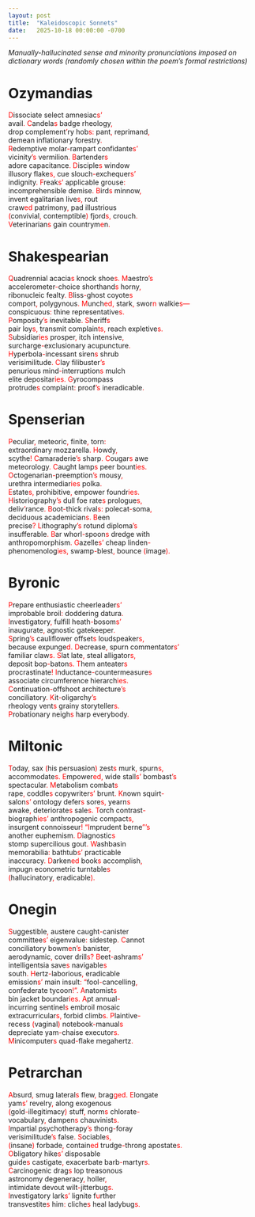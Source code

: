 ```yaml
---
layout: post
title:  "Kaleidoscopic Sonnets"
date:   2025-10-18 00:00:00 -0700
---
```


<style>
    .red {
      color: red;
    }
</style>

*Manually-hallucinated sense and minority pronunciations imposed on dictionary words (randomly chosen within the poem’s formal restrictions)*  
  
# Ozymandias  
  
<span class="red">D</span>issociate select amnesiac<span class="red">s’</span>  
avail<span class="red">.</span> <span class="red">C</span>andela<span class="red">s</span> badge rheology<span class="red">,</span>  
drop complement<span class="red">’</span>ry hob<span class="red">s:</span> pant<span class="red">,</span> reprimand<span class="red">,</span>  
demean inflationary forestry<span class="red">.</span>  
<span class="red">R</span>edemptive molar<span class="red">-</span>rampart confidante<span class="red">s’</span>  
vicinity<span class="red">’s</span> vermilion<span class="red">.</span> <span class="red">B</span>artender<span class="red">s</span>  
adore capacitance<span class="red">. D</span>isciple<span class="red">s</span> window  
illusory flake<span class="red">s,</span> cue slouch<span class="red">-</span>exchequer<span class="red">s’</span>  
indignity<span class="red">. F</span>reak<span class="red">s’</span> applicable grouse<span class="red">:</span>  
incomprehensible demise<span class="red">. B</span>ird<span class="red">s</span> minnow<span class="red">,</span>  
invent egalitarian live<span class="red">s,</span> rout  
craw<span class="red">ed</span> patrimony<span class="red">,</span> pad illustrious  
<span class="red">(</span>convivial<span class="red">,</span> contemptible<span class="red">)</span> fjord<span class="red">s,</span> crouch<span class="red">.</span>  
<span class="red">V</span>eterinarian<span class="red">s</span> gain countrym<span class="red">e</span>n<span class="red">.</span>  
  
# Shakespearian  
  
<span class="red">Q</span>uadrennial acacia<span class="red">s</span> knock shoe<span class="red">s.</span> <span class="red">M</span>aestro<span class="red">’s</span>  
accelerometer<span class="red">-</span>choice shorthand<span class="red">s</span> horny<span class="red">,</span>  
ribonucleic fealty<span class="red">. B</span>liss<span class="red">-</span>ghost coyote<span class="red">s</span>  
comport<span class="red">,</span> polygynous<span class="red">. M</span>unch<span class="red">ed,</span> stark<span class="red">,</span> swor<span class="red">n</span> walkie<span class="red">s—</span>  
conspicuous<span class="red">:</span> thine representative<span class="red">s.</span>  
<span class="red">P</span>omposity<span class="red">’s</span> inevitable<span class="red">.</span> <span class="red">S</span>heriff<span class="red">s</span>  
pair loy<span class="red">s,</span> transmit complain<span class="red">ts,</span> reach expletive<span class="red">s.</span>  
<span class="red">S</span>ubsidiar<span class="red">ies</span> prosper<span class="red">,</span> itch intensive<span class="red">,</span>  
surcharge<span class="red">-</span>exclusionary acupuncture<span class="red">.</span>  
<span class="red">H</span>yperbola<span class="red">-</span>incessant siren<span class="red">s</span> shrub  
verisimilitude<span class="red">. C</span>lay filibuster<span class="red">’s</span>  
penurious mind<span class="red">-</span>interruption<span class="red">s</span> mulch  
elite depositar<span class="red">ies. G</span>yrocompass  
protrude<span class="red">s</span> complaint<span class="red">:</span> proof<span class="red">’s</span> ineradicable<span class="red">.</span>  
  
# Spenserian  
  
<span class="red">P</span>eculiar<span class="red">,</span> meteoric<span class="red">,</span> finite<span class="red">,</span> torn<span class="red">:</span>  
extraordinary mozzarella<span class="red">. H</span>owdy<span class="red">,</span>  
scythe<span class="red">! C</span>amaraderie<span class="red">’s</span> sharp<span class="red">. C</span>ougar<span class="red">s</span> awe  
meteorology<span class="red">. C</span>aught lamp<span class="red">s</span> peer bount<span class="red">ies.</span>  
<span class="red">O</span>ctogenarian<span class="red">-</span>preemption<span class="red">’s</span> mousy<span class="red">,</span>  
urethra intermediar<span class="red">ies</span> polka<span class="red">.</span>  
<span class="red">E</span>state<span class="red">s,</span> prohibitive<span class="red">,</span> empower foundr<span class="red">ies.</span>  
<span class="red">H</span>istoriography<span class="red">’s</span> dull foe rate<span class="red">s</span> prologue<span class="red">s,</span>  
deliv<span class="red">’</span>rance<span class="red">. B</span>oot<span class="red">-</span>thick rival<span class="red">s:</span> polecat<span class="red">-</span>soma<span class="red">,</span>  
deciduous academician<span class="red">s. B</span>een  
precise<span class="red">? L</span>ithography<span class="red">’s</span> rotund diploma<span class="red">’s</span>  
insufferable<span class="red">. B</span>ar whorl<span class="red">-</span>spoon<span class="red">s</span> dredge with  
anthropomorphism<span class="red">. G</span>azelle<span class="red">s’</span> cheap linden<span class="red">-</span>  
phenomenolog<span class="red">ies,</span> swamp<span class="red">-</span>blest<span class="red">,</span> bounce <span class="red">(</span>image<span class="red">).</span>  
  
# Byronic  
  
<span class="red">P</span>repare enthusiastic cheerleader<span class="red">s’</span>  
improbable broil<span class="red">:</span> doddering datura<span class="red">.</span>  
<span class="red">I</span>nvestigatory<span class="red">,</span> fulfill heath<span class="red">-</span>bosom<span class="red">s’</span>  
inaugurate<span class="red">,</span> agnostic gatekeeper<span class="red">.</span>  
<span class="red">S</span>pring<span class="red">’s</span> cauliflower offset<span class="red">s</span> loudspeaker<span class="red">s,</span>  
because expunge<span class="red">d. D</span>ecrease<span class="red">,</span> spurn commentator<span class="red">s’</span>  
familiar claw<span class="red">s. S</span>lat late<span class="red">,</span> steal alligator<span class="red">s,</span>  
deposit bop<span class="red">-</span>baton<span class="red">s. T</span>hem anteater<span class="red">s</span>  
procrastinate<span class="red">! I</span>nductance<span class="red">-</span>countermeasure<span class="red">s</span>  
associate circumference hierarch<span class="red">ies.</span>  
<span class="red">C</span>ontinuation<span class="red">-</span>offshoot architecture<span class="red">’s</span>  
conciliatory<span class="red">. K</span>it<span class="red">-</span>oligarchy<span class="red">’s</span>  
rheology vent<span class="red">s</span> grainy storyteller<span class="red">s.</span>  
<span class="red">P</span>robationary neigh<span class="red">s</span> harp everybody<span class="red">.</span>  
  
# Miltonic  
  
<span class="red">T</span>oday<span class="red">,</span> sax <span class="red">(</span>his persuasion<span class="red">)</span> zest<span class="red">s</span> murk<span class="red">,</span> spurn<span class="red">s,</span>  
accommodate<span class="red">s. E</span>mpower<span class="red">ed,</span> wide stall<span class="red">s’</span> bombast<span class="red">’s</span>  
spectacular<span class="red">. M</span>etabolism combat<span class="red">s</span>  
rape<span class="red">,</span> coddle<span class="red">s</span> copywriter<span class="red">s’</span> brunt<span class="red">. K</span>nown squirt<span class="red">-</span>  
salon<span class="red">s’</span> ontology defer<span class="red">s</span> sore<span class="red">s,</span> yearn<span class="red">s</span>  
awake<span class="red">,</span> deteriorate<span class="red">s</span> sale<span class="red">s. T</span>orch contrast<span class="red">-</span>  
biograph<span class="red">ies’</span> anthropogenic compact<span class="red">s,</span>  
insurgent connoisseur<span class="red">! “I</span>mprudent berne<span class="red">”’s</span>  
another euphemism<span class="red">. D</span>iagnostic<span class="red">s</span>  
stomp supercilious gout<span class="red">. W</span>ashbasin  
memorabilia<span class="red">:</span> bathtub<span class="red">s’</span> practicable  
inaccuracy<span class="red">. D</span>arken<span class="red">ed</span> book<span class="red">s</span> accomplish<span class="red">,</span>  
impugn econometric turntable<span class="red">s</span>  
<span class="red">(</span>hallucinatory<span class="red">,</span> eradicable<span class="red">).</span>  
  
# Onegin  
  
<span class="red">S</span>uggestible<span class="red">,</span> austere caught<span class="red">-</span>canister  
committee<span class="red">s’</span> eigenvalue<span class="red">:</span> sidestep<span class="red">. C</span>annot  
conciliatory bowm<span class="red">e</span>n<span class="red">’s</span> banister<span class="red">,</span>  
aerodynamic<span class="red">,</span> cover drill<span class="red">s? B</span>eet<span class="red">-</span>ashram<span class="red">s’</span>  
intelligentsia save<span class="red">s</span> navigable<span class="red">s</span>  
south<span class="red">. H</span>ertz<span class="red">-</span>laborious<span class="red">,</span> eradicable  
emission<span class="red">s’</span> main insult<span class="red">: “</span>fool<span class="red">-</span>cancelling<span class="red">,</span>  
confederate tycoon<span class="red">!”. A</span>natomist<span class="red">s</span>  
bin jacket boundar<span class="red">ies. A</span>pt annual<span class="red">-</span>  
incurring sentinel<span class="red">s</span> embroil mosaic  
extracurricular<span class="red">s,</span> forbid climb<span class="red">s. P</span>laintive<span class="red">-</span>  
recess <span class="red">(</span>vaginal<span class="red">)</span> notebook<span class="red">-</span>manual<span class="red">s</span>  
depreciate yam<span class="red">-</span>chaise executor<span class="red">s.</span>  
<span class="red">M</span>inicomputer<span class="red">s</span> quad<span class="red">-</span>flake megahertz<span class="red">.</span>  
  
# Petrarchan  
  
<span class="red">A</span>bsurd<span class="red">,</span> smug lateral<span class="red">s</span> flew<span class="red">,</span> brag<span class="red">ged. E</span>longate  
yam<span class="red">s’</span> revelry<span class="red">,</span> along exogenous  
<span class="red">(</span>gold<span class="red">-</span>illegitimacy<span class="red">)</span> stuff<span class="red">,</span> norm<span class="red">s</span> chlorate<span class="red">-</span>  
vocabulary<span class="red">,</span> dampen<span class="red">s</span> chauvinist<span class="red">s.</span>  
<span class="red">I</span>mpartial psychotherapy<span class="red">’s</span> thong<span class="red">-</span>foray  
verisimilitude<span class="red">’s</span> false<span class="red">. S</span>ociable<span class="red">s,</span>  
<span class="red">(</span>insane<span class="red">)</span> forbade<span class="red">,</span> contain<span class="red">ed</span> trudge<span class="red">-</span>throng apostate<span class="red">s.</span>  
<span class="red">O</span>bligatory hike<span class="red">s’</span> disposable  
guide<span class="red">s</span> castigate<span class="red">,</span> exacerbate barb<span class="red">-</span>martyr<span class="red">s.</span>  
<span class="red">C</span>arcinogenic drag<span class="red">s</span> lop treasonous  
astronomy degeneracy<span class="red">,</span> holler<span class="red">,</span>  
intimidate devout wilt<span class="red">-</span>jitterbug<span class="red">s.</span>  
<span class="red">I</span>nvestigatory lark<span class="red">s’</span> lignite f<span class="red">u</span>rther  
transvestite<span class="red">s</span> him<span class="red">:</span> cliche<span class="red">s</span> heal ladybug<span class="red">s.</span>  
